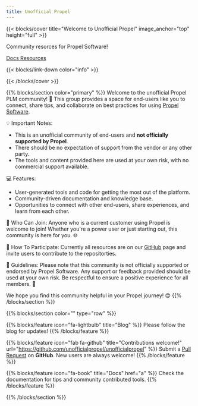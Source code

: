 ```yaml
---
title: Unofficial Propel
---
```


{{< blocks/cover title="Welcome to Unofficial Propel" image_anchor="top" height="full" >}}

<p class="lead mt-5">Community resorces for Propel Software!</p>

<a class="btn btn-lg btn-primary me-3 mb-4" href="/docs/">
  Docs <i class="fas fa-arrow-alt-circle-right ms-2"></i>
</a>
<a class="btn btn-lg btn-secondary me-3 mb-4" href="https://github.com/unofficialpropel">
  Resources <i class="fab fa-github ms-2 "></i>
</a>

{{< blocks/link-down color="info" >}}

{{< /blocks/cover >}}


{{% blocks/section color="primary" %}}
Welcome to the unofficial Propel PLM community! 🤝 This group provides a space for end-users like you to connect, share tips, and collaborate on best practices for using [Propel Software](https://propelsoftware.com).

💡 Important Notes:

* This is an unofficial community of end-users and **not officially supported by Propel**.
* There should be no expectation of support from the vendor or any other party.
* The tools and content provided here are used at your own risk, with no commercial support available.

💻 Features:

* User-generated tools and code for getting the most out of the platform.
* Community-driven documentation and knowledge base.
* Opportunities to connect with other end-users, share experiences, and learn from each other.

👥 Who Can Join:
Anyone who is a current customer using Propel is welcome to join! Whether you're a power user or just starting out, this community is here for you. 🌐

🎉 How To Participate:
Currently all resources are on our [GitHub](https://github.com/unofficialpropel) page and invite users to contribute to the repositorties.

🤝 Guidelines:
Please note that this community is not officially supported or endorsed by Propel Software. Any support or feedback provided should be used at your own risk. Be respectful to ensure a positive experience for all members. 🤝

We hope you find this community helpful in your Propel journey! 😊
{{% /blocks/section %}}


{{% blocks/section color="" type="row" %}}

{{% blocks/feature icon="fa-lightbulb" title="Blog" %}}
Please follow the blog for updates!
{{% /blocks/feature %}}

{{% blocks/feature icon="fab fa-github" title="Contributions welcome!"
    url="https://github.com/unofficialpropel/unofficialpropel" %}}
Submit a [Pull Request](https://github.com/unofficialpropel/unofficialpropel/pulls) on **GitHub**. 
New users are always welcome!
{{% /blocks/feature %}}

{{% blocks/feature icon="fa-book" title="Docs" href="a" %}}
Check the documentation for tips and community contributed tools.
{{% /blocks/feature %}}

{{% /blocks/section %}}
